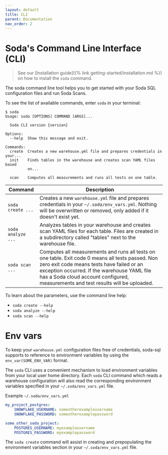 ```yaml
---
layout: default
title: CLI
parent: Documentation
nav_order: 2
---
```


# Soda's Command Line Interface (CLI)

> See our [Installation guide]({% link getting-started/installation.md %}) on how to install the `soda` command.

The soda command line tool helps you to get started with
your Soda SQL configuration files and run Soda Scans.

To see the list of available commands, enter `soda` in your terminal:

```
$ soda
Usage: soda [OPTIONS] COMMAND [ARGS]...

  Soda CLI version {version}

Options:
  --help  Show this message and exit.

Commands:
  create  Creates a new warehouse.yml file and prepares credentials in your...
  init    Finds tables in the warehouse and creates scan YAML files based
          on...

  scan    Computes all measurements and runs all tests on one table.
```

| Command | Description |
| ------- | ----------- |
| `soda create ...` | Creates a new `warehouse.yml` file and prepares credentials in your `~/.soda/env_vars.yml`. Nothing will be overwritten or removed, only added if it doesn't exist yet. |
| `soda analyze ...` | Analyzes tables in your warehouse and creates scan YAML files for each table. Files are created in a subdirectory called "tables" next to the warehouse file. |
| `soda scan ...` | Computes all measurements and runs all tests on one table.  Exit code 0 means all tests passed. Non zero exit code means tests have failed or an exception occurred. If the warehouse YAML file has a Soda cloud account configured, measurements and test results will be uploaded. |

To learn about the parameters, use the command line help:
* `soda create --help`
* `soda analyze --help`
* `soda scan --help`

# Env vars

To keep your `warehouse.yml` configuration files free of credentials, soda-sql
supports to reference to environment variables by using the `env_var(SOME_ENV_VAR)` format.

The `soda` CLI uses a convenient mechanism to load environment variables from your local
user home directory.  Each `soda` CLI command which reads a warehouse configuration will
also read the corresponding environment variables specified in your
`~/.soda/env_vars.yml` file.

Example `~/.soda/env_vars.yml`
```yaml
my_project_postgres:
    SNOWFLAKE_USERNAME: someotherexampleusername
    SNOWFLAKE_PASSWORD: someotherexamplepassword

some_other_soda_project:
    POSTGRES_USERNAME: myexampleusername
    POSTGRES_PASSWORD: myexamplepassword
```

The `soda create` command will assist in creating and prepopulating the
environment variables section in your `~/.soda/env_vars.yml` file.